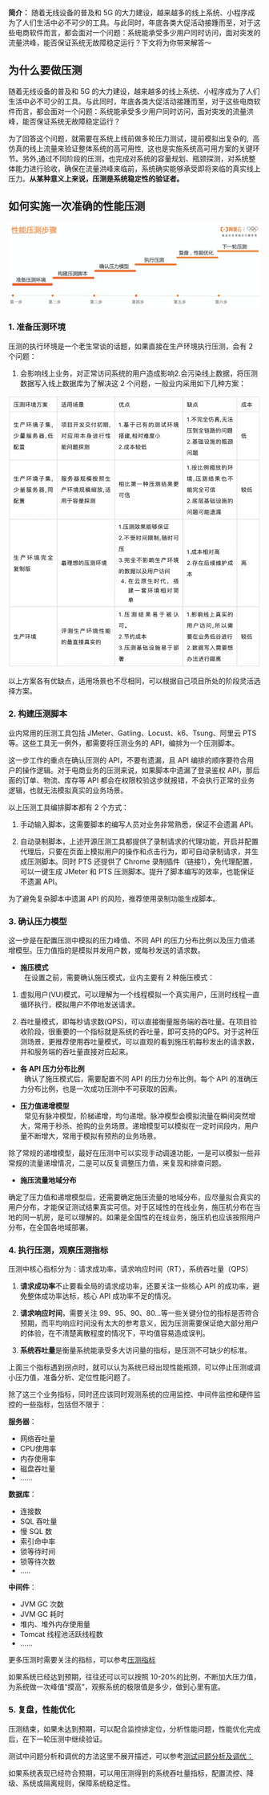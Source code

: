 **简介：** 随着无线设备的普及和 5G 的大力建设，越来越多的线上系统、小程序成为了人们生活中必不可少的工具。与此同时，年底各类大促活动接踵而至，对于这些电商软件而言，都会面对一个问题：系统能承受多少用户同时访问，面对突发的流量洪峰，能否保证系统无故障稳定运行？下文将为你带来解答～

​为什么要做压测
--------

随着无线设备的普及和 5G 的大力建设，越来越多的线上系统、小程序成为了人们生活中必不可少的工具。与此同时，年底各类大促活动接踵而至，对于这些电商软件而言，都会面对一个问题：系统能承受多少用户同时访问，面对突发的流量洪峰，能否保证系统无故障稳定运行？

  
为了回答这个问题，就需要在系统上线前做多轮压力测试，提前模拟出复杂的,  高仿真的线上流量来验证整体系统的高可用性,  这也是实施系统高可用方案的关键环节。另外,通过不同阶段的压测，也完成对系统的容量规划、瓶颈探测，对系统整体能力进行验收，确保在流量洪峰来临前，系统确实能够承受即将来临的真实线上压力。**从某种意义上来说，压测是系统稳定性的验证者。**

如何实施一次准确的性能压测
-------------

![1.png](../../../assets/images/testing/4cf3c7ad85d5431590a048cb54fa8d76.png "1.png")


### 1. 准备压测环境

压测的执行环境是一个老生常谈的话题，如果直接在生产环境执行压测，会有 2 个问题：

1. 会影响线上业务，对正常访问系统的用户造成影响2.会污染线上数据，将压测数据写入线上数据库为了解决这 2 个问题，一般业内采用如下几种方案：
  
![1.png](../../../assets/images/testing/7f9646c8ce084082bb92b707ebaf2577.png "2.png")

以上方案各有优缺点，适用场景也不尽相同，可以根据自己项目所处的阶段灵活选择方案。

### 2. 构建压测脚本

业内常用的压测工具包括 JMeter、Gatling、Locust、k6、Tsung、阿里云 PTS 等。这些工具无一例外，都需要将压测业务的 API，编排为一个压测脚本。

这一步工作的重点在确认压测的 API，不要有遗漏，且 API 编排的顺序要符合用户的操作逻辑。对于电商业务的压测来说，如果脚本中遗漏了登录鉴权 API，那后面的订单、物流、库存等 API 都会在权限校验这步就报错，不会执行正常的业务逻辑，也就无法模拟真实的业务场景。  
  
以上压测工具编排脚本都有 2 个方式：


1.  手动输入脚本，这需要脚本的编写人员对业务非常熟悉，保证不会遗漏 API。

1.  自动录制脚本，上述开源压测工具都提供了录制请求的代理功能，开启并配置代理后，只要在页面上模拟用户的操作和点击行为，即可自动录制请求，并生成压测脚本。同时 PTS 还提供了 Chrome 录制插件（链接1），免代理配置，可以一键生成 JMeter 和 PTS 压测脚本。提升了脚本编写的效率，也能保证不遗漏 API。

为了避免复杂脚本中遗漏 API 的风险，推荐使用录制功能生成脚本。

### 3. 确认压力模型

这一步是在配置压测中模拟的压力峰值、不同 API 的压力分布比例以及压力值递增模型。压力值指的是模拟并发用户数，或每秒发送的请求数。

*   **施压模式**  
     
在设置之前，需要确认施压模式，业内主要有 2 种施压模式：

1. 虚拟用户(VU)模式，可以理解为一个线程模拟一个真实用户，压测时线程一直循环执行，模拟用户不停地发送请求。

2. 吞吐量模式，即每秒请求数(QPS)，可以直接衡量服务端的吞吐量。在项目验收阶段，很重要的一个指标就是系统的吞吐量，即可支持的QPS。对于这种压测场景，更推荐使用吞吐量模式，可以直观的看到施压机每秒发出的请求数，并和服务端的吞吐量直接对应起来。

*   **各 API 压力分布比例**  
     
确认了施压模式后，需要配置不同 API 的压力分布比例。每个 API 的准确压力分布比例，也是一次成功压测中不可获取的因素。

*   **压力值递增模型**  
     
常见有脉冲模型，阶梯递增，均匀递增。脉冲模型会模拟流量在瞬间突然增大，常用于秒杀、抢购的业务场景。递增模型可以模拟在一定时间段内，用户量不断增大，常用于模拟有预热的业务场景。

除了常规的递增模型，最好在压测中可以实现手动调速功能，一是可以模拟一些非常规的流量递增情况，二是可以反复调整压力值，来复现和排查问题。

*   **施压流量地域分布**  

确定了压力值和递增模型后，还需要确定施压流量的地域分布，应尽量拟合真实的用户分布，才能保证测试结果真实可信。对于区域性的在线业务，施压机分布在当地的同一机房，是可以理解的。如果是全国性的在线业务，施压机也应该按照用户分布，在全国各地域部署。

### 4. 执行压测，观察压测指标

压测中核心指标分为：请求成功率，请求响应时间（RT），系统吞吐量（QPS）

1. **请求成功率**不止要看全局的请求成功率，还要关注一些核心 API 的成功率，避免整体成功率达标，核心 API 成功率不足的情况。

2. **请求响应时间**，需要关注 99、95、90、80...等一些关键分位的指标是否符合预期，而平均响应时间没有太大的参考意义，因为压测需要保证绝大部分用户的体验，在不清楚离散程度的情况下，平均值容易造成误判。

3. **系统吞吐量**是衡量系统能承受多大访问量的指标，是压测不可缺少的标准。

上面三个指标遇到拐点时，就可以认为系统已经出现性能瓶颈，可以停止压测或调小压力值，准备分析、定位性能问题了。

除了这三个业务指标，同时还应该同时观测系统的应用监控、中间件监控和硬件监控的一些指标，包括但不限于：

**服务器**：
*   网络吞吐量
*   CPU使用率
*   内存使用率
*   磁盘吞吐量
*   ......

**数据库**：
*   连接数
*   SQL 吞吐量
*   慢 SQL 数
*   索引命中率
*   锁等待时间
*   锁等待次数
*   ..... 

**中间件**：
*   JVM GC 次数
*   JVM GC 耗时
*   堆内、堆外内存使用量
*   Tomcat 线程池活跃线程数
*   ...... 

更多压测时需要关注的指标，可以参考[压测指标](https://help.aliyun.com/document_detail/29338.html)

如果系统已经达到预期，往往还可以可以按照 10-20%的比例，不断加大压力值，为系统做一次峰值“摸高”，观察系统的极限值是多少，做到心里有底。

### 5. 复盘，性能优化
  

压测结束，如果未达到预期，可以配合监控排定位，分析性能问题，性能优化完成后，在下一轮压测中继续验证。


测试中问题分析和调优的方法这里不展开描述，可以参考[测试问题分析及调优：](https://help.aliyun.com/document_detail/29342.html)

如果系统表现已经符合预期，可以用压测得到的系统吞吐量指标，配置流控、降级、系统或隔离规则，保障系统稳定性。
